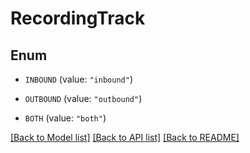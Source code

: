 # RecordingTrack

## Enum


* `INBOUND` (value: `"inbound"`)

* `OUTBOUND` (value: `"outbound"`)

* `BOTH` (value: `"both"`)


[[Back to Model list]](../README.md#documentation-for-models) [[Back to API list]](../README.md#documentation-for-api-endpoints) [[Back to README]](../README.md)


